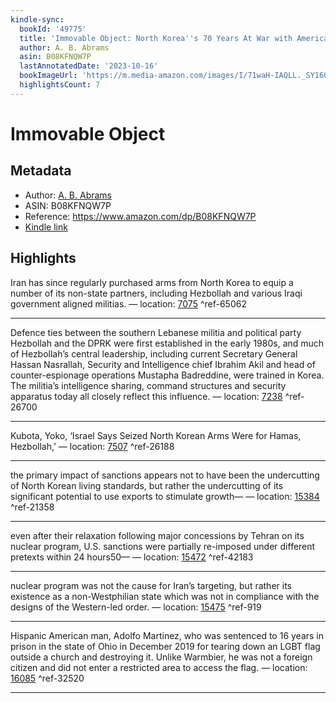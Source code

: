 ```yaml
---
kindle-sync:
  bookId: '49775'
  title: 'Immovable Object: North Korea''s 70 Years At War with American Power'
  author: A. B. Abrams
  asin: B08KFNQW7P
  lastAnnotatedDate: '2023-10-16'
  bookImageUrl: 'https://m.media-amazon.com/images/I/71waH-IAQLL._SY160.jpg'
  highlightsCount: 7
---
```

# Immovable Object
## Metadata
* Author: [A. B. Abrams](https://www.amazon.comundefined)
* ASIN: B08KFNQW7P
* Reference: https://www.amazon.com/dp/B08KFNQW7P
* [Kindle link](kindle://book?action=open&asin=B08KFNQW7P)

## Highlights
Iran has since regularly purchased arms from North Korea to equip a number of its non-state partners, including Hezbollah and various Iraqi government aligned militias. — location: [7075](kindle://book?action=open&asin=B08KFNQW7P&location=7075) ^ref-65062

---
Defence ties between the southern Lebanese militia and political party Hezbollah and the DPRK were first established in the early 1980s, and much of Hezbollah’s central leadership, including current Secretary General Hassan Nasrallah, Security and Intelligence chief Ibrahim Akil and head of counter-espionage operations Mustapha Badreddine, were trained in Korea. The militia’s intelligence sharing, command structures and security apparatus today all closely reflect this influence. — location: [7238](kindle://book?action=open&asin=B08KFNQW7P&location=7238) ^ref-26700

---
Kubota, Yoko, ‘Israel Says Seized North Korean Arms Were for Hamas, Hezbollah,’ — location: [7507](kindle://book?action=open&asin=B08KFNQW7P&location=7507) ^ref-26188

---
the primary impact of sanctions appears not to have been the undercutting of North Korean living standards, but rather the undercutting of its significant potential to use exports to stimulate growth— — location: [15384](kindle://book?action=open&asin=B08KFNQW7P&location=15384) ^ref-21358

---
even after their relaxation following major concessions by Tehran on its nuclear program, U.S. sanctions were partially re-imposed under different pretexts within 24 hours50— — location: [15472](kindle://book?action=open&asin=B08KFNQW7P&location=15472) ^ref-42183

---
nuclear program was not the cause for Iran’s targeting, but rather its existence as a non-Westphilian state which was not in compliance with the designs of the Western-led order. — location: [15475](kindle://book?action=open&asin=B08KFNQW7P&location=15475) ^ref-919

---
Hispanic American man, Adolfo Martinez, who was sentenced to 16 years in prison in the state of Ohio in December 2019 for tearing down an LGBT flag outside a church and destroying it. Unlike Warmbier, he was not a foreign citizen and did not enter a restricted area to access the flag. — location: [16085](kindle://book?action=open&asin=B08KFNQW7P&location=16085) ^ref-32520

---
